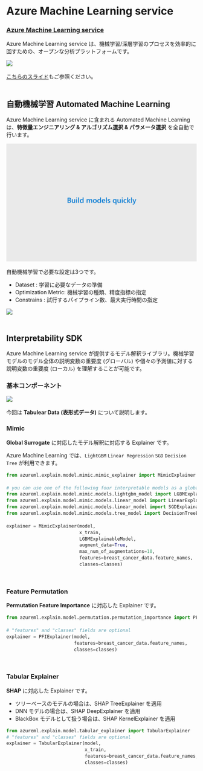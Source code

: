 # Azure Machine Learning service


### [Azure Machine Learning service](https://docs.microsoft.com/ja-JP/azure/machine-learning/service/)
Azure Machine Learning service は、機械学習/深層学習のプロセスを効率的に回すための、オープンな分析プラットフォームです。

<img src="https://docs.microsoft.com/en-us/azure/machine-learning/service/media/concept-azure-machine-learning-architecture/workflow.png" width = "500">   

[こちらのスライド](Presentation/AzureML概要.pptx)もご参照ください。
<br/><br/>


## 自動機械学習 Automated Machine Learning
Azure Machine Learning service に含まれる Automated Machine Learning は、**特徴量エンジニアリング & アルゴリズム選択 & パラメータ選択** を全自動で行います。

<img src="docs/images/automl.gif"><br/>


自動機械学習で必要な設定は3つです。
- Dataset : 学習に必要なデータの準備
- Optimization Metric: 機械学習の種類、精度指標の指定
- Constrains : 試行するパイプライン数、最大実行時間の指定

<img src="https://docs.microsoft.com/ja-jp/azure/machine-learning/service/media/tutorial-auto-train-models/flow2.png" width=400>
<br/><br/>


## Interpretability SDK

Azure Machine Learning service が提供するモデル解釈ライブラリ。機械学習モデルのモデル全体の説明変数の重要度 (グローバル) や個々の予測値に対する説明変数の重要度 (ローカル) を理解することが可能です。

### 基本コンポーネント

<img src="https://docs.microsoft.com/ja-jp/azure/machine-learning/service/media/machine-learning-interpretability-explainability/interpretability-architecture.png" width=600><br/>

今回は **Tabulear Data (表形式データ)** について説明します。<br/>


### Mimic
**Global Surrogate** に対応したモデル解釈に対応する Explainer です。

Azure Machine Learning では、`LightGBM` `Linear Regression` `SGD` `Decision Tree` が利用できます。

```python
from azureml.explain.model.mimic.mimic_explainer import MimicExplainer

# you can use one of the following four interpretable models as a global surrogate to the black box model
from azureml.explain.model.mimic.models.lightgbm_model import LGBMExplainableModel
from azureml.explain.model.mimic.models.linear_model import LinearExplainableModel
from azureml.explain.model.mimic.models.linear_model import SGDExplainableModel
from azureml.explain.model.mimic.models.tree_model import DecisionTreeExplainableModel

explainer = MimicExplainer(model, 
                           x_train, 
                           LGBMExplainableModel, 
                           augment_data=True, 
                           max_num_of_augmentations=10, 
                           features=breast_cancer_data.feature_names, 
                           classes=classes)
```
<br/>

### Feature Permutation
**Permutation Feature Importance** に対応した Explainer です。

```python
from azureml.explain.model.permutation.permutation_importance import PFIExplainer 

# "features" and "classes" fields are optional
explainer = PFIExplainer(model, 
                         features=breast_cancer_data.feature_names, 
                         classes=classes)
```

<br/>

### Tabular Explainer

**SHAP** に対応した Explainer です。
- ツリーベースのモデルの場合は、SHAP TreeExplainer を適用
- DNN モデルの場合は、SHAP DeepExplainer を適用
- BlackBox モデルとして扱う場合は、SHAP KernelExplainer を適用

```python
from azureml.explain.model.tabular_explainer import TabularExplainer
# "features" and "classes" fields are optional
explainer = TabularExplainer(model, 
                             x_train, 
                             features=breast_cancer_data.feature_names, 
                             classes=classes)
```
